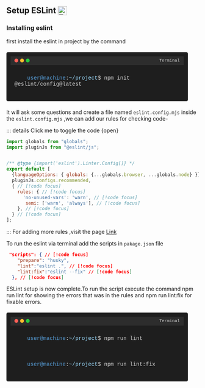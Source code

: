 <h2 style="display: flex; align-items: center;">
  Setup ESLint 
  <img src="/resource/ES_lint/ESLint_logo.png" alt="ESLint Logo" style="height: 24px; margin-left: 5px;" />
</h2>

### Installing eslint
first install the eslint in project by the command
<div style="background-color: #1e1e1e; color: #d4d4d4; font-family: 'Courier New', Courier, monospace; border: 1px solid #333; border-radius: 4px; padding: 10px; margin: 20px 0; width: 90%; max-width: 800px;">
  <!-- Terminal header -->
  <div style="background-color: #2d2d2d; padding: 5px 10px; border-bottom: 1px solid #333; display: flex; align-items: center;">
    <div style="width: 10px; height: 10px; background-color: #ff5f56; border-radius: 50%; margin-right: 5px;"></div>
    <div style="width: 10px; height: 10px; background-color: #ffbd2e; border-radius: 50%; margin-right: 5px;"></div>
    <div style="width: 10px; height: 10px; background-color: #27c93f; border-radius: 50%;"></div>
    <span style="margin-left: auto; font-size: 0.8em; color: #d4d4d4;">Terminal</span>
  </div>
  <!-- Terminal content -->
  <div style="padding: 10px; white-space: pre-wrap;">
    <span style="color: #569cd6;">user@machine</span>:<span style="color: #9cdcfe;">~/project</span>$ <span>npm init @eslint/config@latest</span>
  </div>
</div>


It will ask some questions and create a file named ```eslint.config.mjs```
inside the ```eslint.config.mjs``` ,we can add our rules for checking code-

::: details Click me to toggle the code {open}

```js
import globals from "globals";
import pluginJs from "@eslint/js";


/** @type {import('eslint').Linter.Config[]} */
export default [
  {languageOptions: { globals: {...globals.browser, ...globals.node} }},
  pluginJs.configs.recommended,
  { // [!code focus]
    rules: { // [!code focus]
      'no-unused-vars': 'warn', // [!code focus]
       semi: ['warn', 'always'], // [!code focus]
    }, // [!code focus]
  } // [!code focus]
];

```
:::
For adding more rules ,visit the page [Link](https://eslint.org/docs/latest/rules)

To run the eslint via terminal add the scripts in ```pakage.json``` file
```json
 "scripts": { // [!code focus]
    "prepare": "husky",
    "lint":"eslint .", // [!code focus]
    "lint:fix":"eslint --fix" // [!code focus]
  }, // [!code focus]
```
ESLint setup is now complete.To run the script execute the command npm run lint for showing the errors that was in the rules and npm run lint:fix for fixable errors.

<div style="background-color: #1e1e1e; color: #d4d4d4; font-family: 'Courier New', Courier, monospace; border: 1px solid #333; border-radius: 4px; padding: 10px; margin: 20px 0; width: 90%; max-width: 800px;">
  <!-- Terminal header -->
  <div style="background-color: #2d2d2d; padding: 5px 10px; border-bottom: 1px solid #333; display: flex; align-items: center;">
    <div style="width: 10px; height: 10px; background-color: #ff5f56; border-radius: 50%; margin-right: 5px;"></div>
    <div style="width: 10px; height: 10px; background-color: #ffbd2e; border-radius: 50%; margin-right: 5px;"></div>
    <div style="width: 10px; height: 10px; background-color: #27c93f; border-radius: 50%;"></div>
    <span style="margin-left: auto; font-size: 0.8em; color: #d4d4d4;">Terminal</span>
  </div>
  <!-- Terminal content -->
  <div style="padding: 10px; white-space: pre-wrap;">
    <span style="color: #569cd6;">user@machine</span>:<span style="color: #9cdcfe;">~/project</span>$ <span>npm run lint</span>
  </div>
  <div style="padding: 10px; white-space: pre-wrap;">
    <span style="color: #569cd6;">user@machine</span>:<span style="color: #9cdcfe;">~/project</span>$ <span>npm run lint:fix</span>
  </div>
</div>
  
  